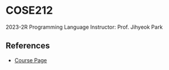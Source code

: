 # COSE212
2023-2R Programming Language
Instructor: Prof. Jihyeok Park

## References

- [Course Page]([https://plrg.korea.ac.kr/courses/cose212/2023_2/])
